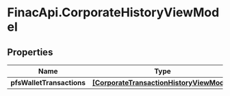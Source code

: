 # FinacApi.CorporateHistoryViewModel

## Properties
Name | Type | Description | Notes
------------ | ------------- | ------------- | -------------
**pfsWalletTransactions** | [**[CorporateTransactionHistoryViewModel]**](CorporateTransactionHistoryViewModel.md) |  | [optional] 
